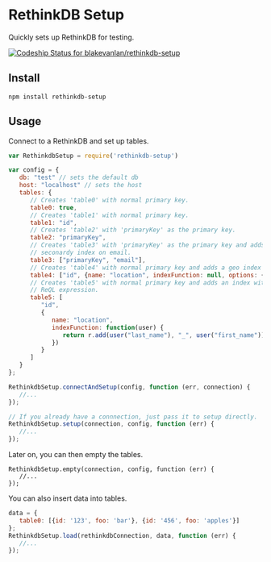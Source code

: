 # RethinkDB Setup
Quickly sets up RethinkDB for testing.

[ ![Codeship Status for blakevanlan/rethinkdb-setup](https://codeship.com/projects/2f082350-e083-0133-44ac-7629dd68ac29/status?branch=master)](https://codeship.com/projects/145194)

## Install
```
npm install rethinkdb-setup
```

## Usage

Connect to a RethinkDB and set up tables.
```javascript
var RethinkdbSetup = require('rethinkdb-setup')

var config = {
   db: "test" // sets the default db
   host: "localhost" // sets the host
   tables: {
      // Creates 'table0' with normal primary key.
      table0: true, 
      // Creates 'table1' with normal primary key.
      table1: "id", 
      // Creates 'table2' with 'primaryKey' as the primary key.
      table2: "primaryKey", 
      // Creates 'table3' with 'primaryKey' as the primary key and adds a
      // seconardy index on email.
      table3: ["primaryKey", "email"],
      // Creates 'table4' with normal primary key and adds a geo index to 'location'.
      table4: ["id", {name: "location", indexFunction: null, options: {geo: true}}],
      // Creates 'table5' with normal primary key and adds an index with an arbitrary
      // ReQL expression.
      table5: [
         "id", 
         {
            name: "location",
            indexFunction: function(user) {
               return r.add(user("last_name"), "_", user("first_name"));
            })
         }
      ]
   }
};

RethinkdbSetup.connectAndSetup(config, function (err, connection) {
   //...
});

// If you already have a connnection, just pass it to setup directly.
RethinkdbSetup.setup(connection, config, function (err) {
   //...
});

```
Later on, you can then empty the tables.
```
RethinkdbSetup.empty(connection, config, function (err) {
   //...
});
```

You can also insert data into tables.
```javascript
data = {
   table0: [{id: '123', foo: 'bar'}, {id: '456', foo: 'apples'}]
};
RethinkdbSetup.load(rethinkdbConnection, data, function (err) {
   //...   
});
```

